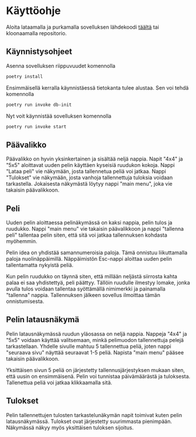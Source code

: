 # Käyttöohje

Aloita lataamalla ja purkamalla sovelluksen lähdekoodi <a href=https://github.com/kuroniil/ot-harjoitustyo/releases>täältä</a> tai kloonaamalla repositorio.

## Käynnistysohjeet

Asenna sovelluksen riippuvuudet komennolla 

```bash
poetry install
```

Ensimmäisellä kerralla käynnistäessä tietokanta tulee alustaa. Sen voi tehdä komennolla

```bash
poetry run invoke db-init
```

Nyt voit käynnistää sovelluksen komennolla

```bash
poetry run invoke start
```


## Päävalikko

Päävalikko on hyvin yksinkertainen ja sisältää neljä nappia. Napit "4x4" ja "5x5" aloittavat uuden pelin käyttäen kyseisiä ruudukon kokoja. Nappi "Lataa peli" vie näkymään, josta tallennetua peliä voi jatkaa. Nappi "Tulokset" vie näkymään, josta vanhoja tallennettuja tuloksia voidaan tarkastella. Jokaisesta näkymästä löytyy nappi "main menu", joka vie takaisin päävalikkoon.

## Peli

Uuden pelin aloittaessa pelinäkymässä on kaksi nappia, pelin tulos ja ruudukko. Nappi "main menu" vie takaisin päävalikkoon ja nappi "tallenna peli" tallentaa pelin siten, että sitä voi jatkaa tallennuksen kohdasta myöhemmin. 

Pelin idea on yhdistää samannumeroisia paloja. Tämä onnistuu liikuttamalla paloja nuolinäppäimillä. Näppäimistön Esc-nappi aloittaa uuden pelin tallentamatta nykyistä peliä. 

Kun pelin ruudukko on täynnä siten, että millään neljästä siirrosta kahta palaa ei saa yhdistettyä, peli päättyy. Tällöin ruudulle ilmestyy lomake, jonka avulla tulos voidaan tallentaa syöttämällä nimimerkki ja painamalla "tallenna" nappia. Tallennuksen jälkeen sovellus ilmoittaa tämän onnistumisesta.

## Pelin latausnäkymä

Pelin latausnäkymässä ruudun yläosassa on neljä nappia. Nappeja "4x4" ja "5x5" voidaan käyttää valitsemaan, minkä pelimuodon tallennettuja pelejä tarkastellaan. Yhdelle sivulle mahtuu 5 tallennettua peliä, joten nappi "seuraava sivu" näyttää seuraavat 1-5 peliä. Napista "main menu" pääsee takaisin päävalikkoon.

Yksittäisen sivun 5 peliä on järjestetty tallennusjärjestyksen mukaan siten, että uusin on ensimmäisenä. Pelin voi tunnistaa päivämäärästä ja tuloksesta. Tallenettua peliä voi jatkaa klikkaamalla sitä.

## Tulokset

Pelin tallennettujen tulosten tarkastelunäkymän napit toimivat kuten pelin latausnäkymässä. Tulokset ovat järjestetty suurimmasta pienimpään. Näkymässä näkyy myös yksittäisen tuloksen sijoitus. 
